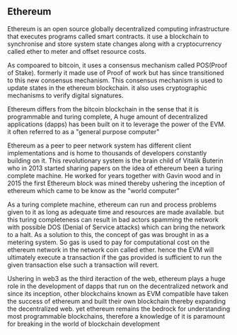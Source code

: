 ## Ethereum

Ethereum is an open source globally decentralized computing infrastructure that executes programs called smart contracts. it use a blockchain to synchronise and store system state changes along with a cryptocurrency called ether to meter and offset resource costs.

As compoared to bitcoin, it uses a consensus mechanism called POS(Proof of Stake). formerly it made use of Proof of work but has since transitioned to this new consensus mechanism. This consensus mechanism is used to update states in the ethereum blockchain. it also uses cryptographic mechanisms to verify digital signatures.

Ethereum differs from the bitcoin blockchain in the sense that it is programmable and turing complete, A huge amount of decentralized applications (dapps) has been built on it to leverage the power of the EVM. it often referred to as a "general purpose computer"

Ethereum as a peer to peer network system has different client implementations and is home to thousands of developers constantly building on it. This revolutionary system is the brain child of Vitalik Buterin who in 2013 started sharing papers on the idea of ethereum been a turing complete machine. He worked for years together with Gavin wood and in 2015 the first Ethereum block was mined thereby ushering the inception of ethereum which came to be know as the "world computer"

As a turing complete machine, ethereum can run and process problems given to it as long as adequate time and resources are made available. but this turing completeness can result in bad actors spamming the network with possible DOS (Denial of Service attacks) which can bring the network to a halt. As a solution to this, the concept of gas was brought in as a metering system. So gas is used to pay for computational cost on the ethereum network in the network coin called ether. hence the EVM will ultimately execute a transaction if the gas provided is sufficient to run the given transaction else such a transaction will revert.

Ushering in web3 as the third iteraction of the web, ethereum plays a huge role in the development of dapps that run on the decentralized network and since its inception, other blockchains known as EVM compatible have taken the success of ethereum and built their own blockchain thereby expanding the decentralized web. yet ethereum remains the bedrock for understanding most programmable blockchains, therefore a knowledge of it is paramount for breaking in the world of blockchain development